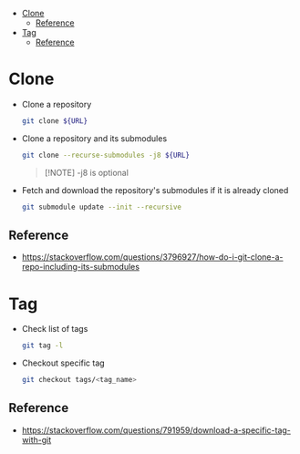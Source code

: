 - [Clone](#clone)
  - [Reference](#reference)
- [Tag](#tag)
  - [Reference](#reference-1)

# Clone
- Clone a repository
  ```bash
  git clone ${URL}
  ```
- Clone a repository and its submodules
  ```bash
  git clone --recurse-submodules -j8 ${URL}
  ```
  > [!NOTE] -j8 is optional
- Fetch and download the repository's submodules if it is already cloned
  ```bash
  git submodule update --init --recursive
  ```
## Reference
- https://stackoverflow.com/questions/3796927/how-do-i-git-clone-a-repo-including-its-submodules

# Tag
- Check list of tags
  ```bash
  git tag -l
  ```
- Checkout specific tag
  ```bash
  git checkout tags/<tag_name>
  ```
## Reference
- https://stackoverflow.com/questions/791959/download-a-specific-tag-with-git